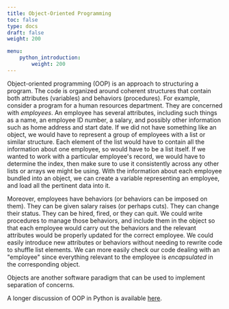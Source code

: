 ```yaml
---
title: Object-Oriented Programming
toc: false
type: docs
draft: false
weight: 200

menu:
    python_introduction:
        weight: 200
---
```


Object-oriented programming (OOP) is an approach to structuring a program.  The code is organized around coherent structures that contain both attributes (variables) and behaviors (procedures).  For example, consider a program for a human resources department.  They are concerned with _employees_.  An employee has several attributes, including such things as a name, an employee ID number, a salary, and possibly other information such as home address and start date.  If we did not have something like an object, we would have to represent a group of employees with a list or similar structure.  Each element of the list would have to contain all the information about one employee, so would have to be a list itself.  If we wanted to work with a particular employee's record, we would have to determine the index, then make sure to use it consistently across any other lists or arrays we might be using.  With the information about each employee bundled into an object, we can create a variable representing an employee, and load all the pertinent data into it.  

Moreover, employees have behaviors (or behaviors can be imposed on them).  They can be given salary raises (or perhaps cuts).  They can change their status.  They can be hired, fired, or they can quit.  We could write procedures to manage those behaviors, and include them in the object so that each employee would carry out the behaviors and the relevant attributes would be properly updated for the correct employee.  We could easily introduce new attributes or behaviors without needing to rewrite code to shuffle list elements.  We can more easily check our code dealing with an "employee" since everything relevant to the employee is _encapsulated_ in the corresponding object.

Objects are another software paradigm that can be used to implement separation of concerns.

A longer discussion of OOP in Python is available [here](https://www.python-course.eu/python3_object_oriented_programming.php).
